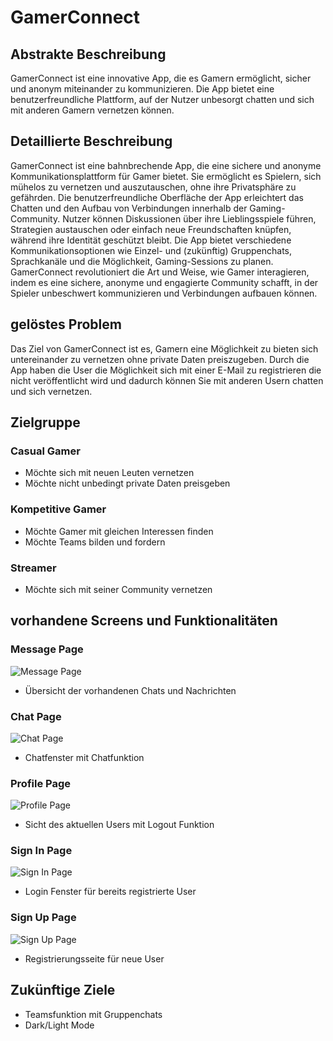 # GamerConnect

## Abstrakte Beschreibung

GamerConnect ist eine innovative App, die es Gamern ermöglicht, sicher und anonym miteinander zu kommunizieren. Die App bietet eine benutzerfreundliche Plattform, auf der Nutzer unbesorgt chatten und sich mit anderen Gamern vernetzen können.

## Detaillierte Beschreibung

GamerConnect ist eine bahnbrechende App, die eine sichere und anonyme Kommunikationsplattform für Gamer bietet. Sie ermöglicht es Spielern, sich mühelos zu vernetzen und auszutauschen, ohne ihre Privatsphäre zu gefährden. Die benutzerfreundliche Oberfläche der App erleichtert das Chatten und den Aufbau von Verbindungen innerhalb der Gaming-Community. Nutzer können Diskussionen über ihre Lieblingsspiele führen, Strategien austauschen oder einfach neue Freundschaften knüpfen, während ihre Identität geschützt bleibt. Die App bietet verschiedene Kommunikationsoptionen wie Einzel- und (zukünftig) Gruppenchats, Sprachkanäle und die Möglichkeit, Gaming-Sessions zu planen. GamerConnect revolutioniert die Art und Weise, wie Gamer interagieren, indem es eine sichere, anonyme und engagierte Community schafft, in der Spieler unbeschwert kommunizieren und Verbindungen aufbauen können.

## gelöstes Problem

Das Ziel von GamerConnect ist es, Gamern eine Möglichkeit zu bieten sich untereinander zu vernetzen ohne private Daten preiszugeben. Durch die App haben die User die Möglichkeit sich mit einer E-Mail zu registrieren die nicht veröffentlicht wird und dadurch können Sie mit anderen Usern chatten und sich vernetzen.

## Zielgruppe

### Casual Gamer
- Möchte sich mit neuen Leuten vernetzen
- Möchte nicht unbedingt private Daten preisgeben

### Kompetitive Gamer
- Möchte Gamer mit gleichen Interessen finden
- Möchte Teams bilden und fordern

### Streamer
- Möchte sich mit seiner Community vernetzen

## vorhandene Screens und Funktionalitäten

### Message Page

![Message Page](readme_images/messages.png)
- Übersicht der vorhandenen Chats und Nachrichten

### Chat Page

![Chat Page](readme_images/chat.png)
- Chatfenster mit Chatfunktion

### Profile Page

![Profile Page](readme_images/profile.png)
- Sicht des aktuellen Users mit Logout Funktion

### Sign In Page

![Sign In Page](readme_images/signin.png)
- Login Fenster für bereits registrierte User

### Sign Up Page

![Sign Up Page](readme_images/signup.png)
- Registrierungsseite für neue User

## Zukünftige Ziele

- Teamsfunktion mit Gruppenchats
- Dark/Light Mode
